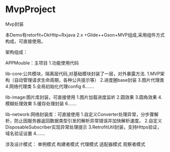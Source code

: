 # MvpProject

Mvp封装

本Demo有retorfit+OkHttp+Rxjava 2.x +Glide++Gson+MVP组成,采用组件方式构成，可直接使用。

架构组成：

APPMouble：主项目
        1.功能使用代码
        
lib-core:公共模块，隔离层代码,对基础模块封装了一层，对外暴露方法.
        1.MVP架构（自动管理请求生命周期，各种公共提示等）
        2.进度圈base封装 
        3.图片代理类
        4.网络代理类
        5.全局初始化代理config
        6.......
        
lib-image:图片库封装，可直接使用
        1.图片加载进度监听
        2.圆效果
        3.圆角效果
        4.模糊处理效果
        5.缓存处理封装
        6.......
        
lib-network:网络封装库：可直接使用
        1.自定义Converter处理异常，分步骤解析，防止因服务器返回数据类型引发的解析异常错误并加快解析速度。
        2.自定义DisposableSubscriber实现异常处理提示
        3.RetrofitUtil封装，支持Https验证，域名验证设置
        4.......

涉及设计模式：
单例模式
构建者模式
代理模式
适配器模式
观察者模式
